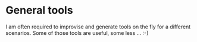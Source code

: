 # General tools 
I am often required to improvise and generate tools on the fly for a different scenarios.
Some of those tools are useful, some less ... :-)
